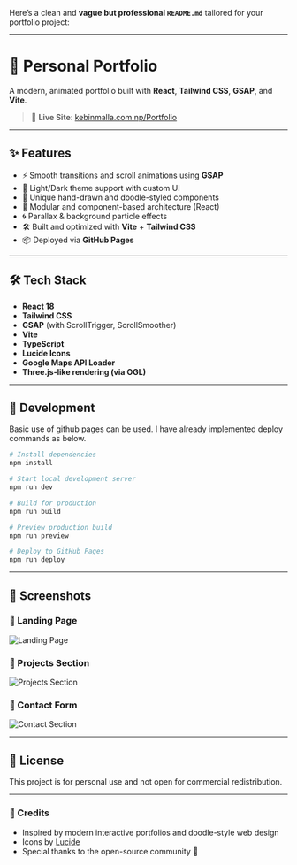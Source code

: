 Here’s a clean and **vague but professional `README.md`** tailored for your portfolio project:

---


# 🚀 Personal Portfolio

A modern, animated portfolio built with **React**, **Tailwind CSS**, **GSAP**, and **Vite**.

> 🔗 **Live Site**: [kebinmalla.com.np/Portfolio](https://www.kebinmalla.com.np/Portfolio/)

---

## ✨ Features

- ⚡ Smooth transitions and scroll animations using **GSAP**
- 🌙 Light/Dark theme support with custom UI
- 🎨 Unique hand-drawn and doodle-styled components
- 🧩 Modular and component-based architecture (React)
- 🌀 Parallax & background particle effects
- 🛠 Built and optimized with **Vite** + **Tailwind CSS**
- 📦 Deployed via **GitHub Pages**

---

## 🛠 Tech Stack

- **React 18**
- **Tailwind CSS**
- **GSAP** (with ScrollTrigger, ScrollSmoother)
- **Vite**
- **TypeScript**
- **Lucide Icons**
- **Google Maps API Loader**
- **Three.js-like rendering (via OGL)**

---

## 🚧 Development

Basic use of github pages can be used. I have already implemented deploy commands as below.


```bash
# Install dependencies
npm install

# Start local development server
npm run dev

# Build for production
npm run build

# Preview production build
npm run preview

# Deploy to GitHub Pages
npm run deploy
````

---
## 📸 Screenshots

### 🔹 Landing Page
![Landing Page](https://i.imgur.com/dVo15Vx.png)

### 🔹 Projects Section
![Projects Section](https://i.imgur.com/KWTeNPC.png)

### 🔹 Contact Form
![Contact Section](https://i.imgur.com/e1vTJ9s.png)


---

## 📜 License

This project is for personal use and not open for commercial redistribution.

---

### 🙏 Credits

* Inspired by modern interactive portfolios and doodle-style web design
* Icons by [Lucide](https://lucide.dev/)
* Special thanks to the open-source community 🚀

```


